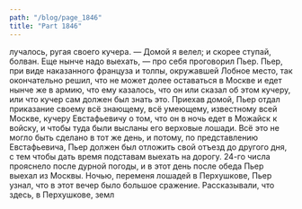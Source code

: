 ```yaml
---
path: "/blog/page_1846"
title: "Part 1846"
---
```


лучалось, ругая своего кучера. — Домой я велел; и скорее ступай, болван. Еще нынче надо выехать, — про себя проговорил Пьер.
Пьер, при виде наказанного француза и толпы, окружавшей Лобное место, так окончательно решил, что не может долее оставаться в Москве и едет нынче же в армию, что ему казалось, что он или сказал об этом кучеру, или что кучер сам должен был знать это.
Приехав домой, Пьер отдал приказание своему всё знающему, всё умеющему, известному всей Москве, кучеру Евстафьевичу о том, что он в ночь едет в Можайск к войску, и чтобы туда были высланы его верховые лошади. Всё это не могло быть сделано в тот же день, и потому, по представлению Евстафьевича, Пьер должен был отложить свой отъезд до другого дня, с тем чтобы дать время подставам выехать на дорогу.
24-го числа прояснело после дурной погоды, и в этот день после обеда Пьер выехал из Москвы. Ночью, переменя лошадей в Перхушкове, Пьер узнал, что в этот вечер было большое сражение. Рассказывали, что здесь, в Перхушкове, земл
